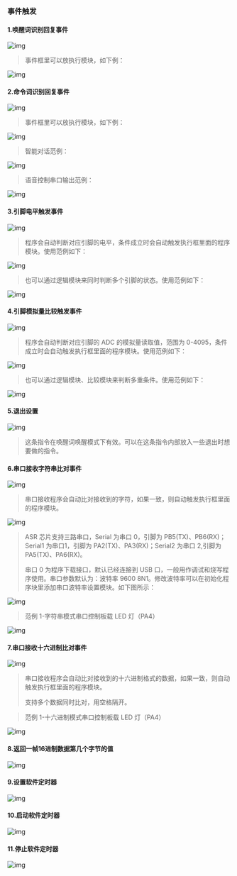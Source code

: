 ### 事件触发<!-- {docsify-ignore} -->

#### 1.唤醒词识别回复事件

![img](ASRPRO编程手册.assets/wps521.jpg) 

 

> 事件框里可以放执行模块，如下例：
>

![img](ASRPRO编程手册.assets/wps522.jpg) 

 

#### 2.命令词识别回复事件

![img](ASRPRO编程手册.assets/wps523.jpg) 



> 事件框里可以放执行模块，如下例：
>

![img](ASRPRO编程手册.assets/wps524.jpg) 

 

> 智能对话范例：
>

![img](ASRPRO编程手册.assets/wps525.jpg) 

 

> 语音控制串口输出范例：
>

![img](ASRPRO编程手册.assets/wps526.jpg) 

 

#### 3.引脚电平触发事件

![img](ASRPRO编程手册.assets/wps527.jpg)



> 程序会自动判断对应引脚的电平，条件成立时会自动触发执行框里面的程序模块。使用范例如下：
>

![img](ASRPRO编程手册.assets/wps528.jpg) 

 

> 也可以通过逻辑模块来同时判断多个引脚的状态。使用范例如下：
>

![img](ASRPRO编程手册.assets/wps529.jpg) 

 

#### 4.引脚模拟量比较触发事件

![img](ASRPRO编程手册.assets/wps530.jpg) 



> 程序会自动判断对应引脚的 ADC 的模拟量读取值，范围为 0-4095，条件成立时会自动触发执行框里面的程序模块。使用范例如下：
>

![img](ASRPRO编程手册.assets/wps531.jpg) 

 

> 也可以通过逻辑模块、比较模块来判断多重条件。使用范例如下：
>

![img](ASRPRO编程手册.assets/wps532.jpg) 

#### 5.退出设置

![img](ASRPRO编程手册.assets/closeEvent.jpg) 

> 这条指令在唤醒词唤醒模式下有效。可以在这条指令内部放入一些退出时想要做的指令。


#### 6.串口接收字符串比对事件

![img](ASRPRO编程手册.assets/wps533.jpg) 

 

> 串口接收程序会自动比对接收到的字符，如果一致，则自动触发执行框里面的程序模块。
>

![img](ASRPRO编程手册.assets/wps534.jpg) 



> ASR 芯片支持三路串口，Serial 为串口 0，引脚为 PB5(TX)、PB6(RX)；Serial1 为串口1，引脚为 PA2(TX)、PA3(RX)；Serial2 为串口 2,引脚为 PA5(TX)、PA6(RX)。
>
> 串口 0 为程序下载接口，默认已经连接到 USB 口，一般用作调试和烧写程序使用。串口参数默认为：波特率 9600 8N1。修改波特率可以在初始化程序块里添加串口波特率设置模块。如下图所示：
>

![img](ASRPRO编程手册.assets/wps535.jpg) 

 

> 范例 1-字符串模式串口控制板载 LED 灯（PA4）
>

![img](ASRPRO编程手册.assets/wps536.jpg) 

 

#### 7.串口接收十六进制比对事件

 ![img](ASRPRO编程手册.assets/wps537.jpg)

> 串口接收程序会自动比对接收到的十六进制格式的数据，如果一致，则自动触发执行框里面的程序模块。
>
> 支持多个数据同时比对，用空格隔开。
>

 

> 范例 1-十六进制模式串口控制板载 LED 灯（PA4）
>

![img](ASRPRO编程手册.assets/wps538.jpg) 

 
#### 8.返回一帧16进制数据第几个字节的值

![img](ASRPRO编程手册.assets/data_16.jpg) 

#### 9.设置软件定时器

![img](ASRPRO编程手册.assets/settime_set.jpg) 

#### 10.启动软件定时器

![img](ASRPRO编程手册.assets/settime_start.jpg) 

#### 11.停止软件定时器

![img](ASRPRO编程手册.assets/settime_close.jpg) 